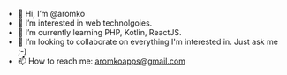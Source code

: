 - 👋 Hi, I’m @aromko
- 👀 I’m interested in web technolgoies.
- 🌱 I’m currently learning PHP, Kotlin, ReactJS.
- 💞️ I’m looking to collaborate on everything I'm interested in. Just ask me ;-)
- 📫 How to reach me: aromkoapps@gmail.com

<!---
aromko/aromko is a ✨ special ✨ repository because its `README.md` (this file) appears on your GitHub profile.
You can click the Preview link to take a look at your changes.
--->
